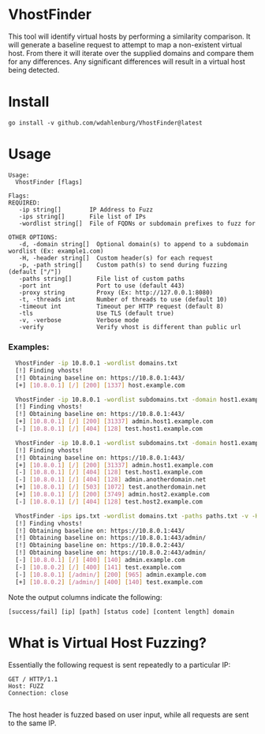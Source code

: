 # VhostFinder
This tool will identify virtual hosts by performing a similarity comparison. It will generate a baseline request to attempt to map a non-existent virtual host. From there it will iterate over the supplied domains and compare them for any differences. Any significant differences will result in a virtual host being detected.

# Install

```
go install -v github.com/wdahlenburg/VhostFinder@latest
```

# Usage

```
Usage:
  VhostFinder [flags]

Flags:
REQUIRED:
   -ip string[]        IP Address to Fuzz
   -ips string[]       File list of IPs
   -wordlist string[]  File of FQDNs or subdomain prefixes to fuzz for

OTHER OPTIONS:
   -d, -domain string[]  Optional domain(s) to append to a subdomain wordlist (Ex: example1.com)
   -H, -header string[]  Custom header(s) for each request
   -p, -path string[]    Custom path(s) to send during fuzzing (default ["/"])
   -paths string[]       File list of custom paths
   -port int             Port to use (default 443)
   -proxy string         Proxy (Ex: http://127.0.0.1:8080)
   -t, -threads int      Number of threads to use (default 10)
   -timeout int          Timeout per HTTP request (default 8)
   -tls                  Use TLS (default true)
   -v, -verbose          Verbose mode
   -verify               Verify vhost is different than public url
```

### Examples:
```bash
  VhostFinder -ip 10.8.0.1 -wordlist domains.txt
  [!] Finding vhosts!
  [!] Obtaining baseline on: https://10.8.0.1:443/
  [+] [10.8.0.1] [/] [200] [1337] host.example.com

  VhostFinder -ip 10.8.0.1 -wordlist subdomains.txt -domain host1.example.com -v
  [!] Finding vhosts!
  [!] Obtaining baseline on: https://10.8.0.1:443/
  [+] [10.8.0.1] [/] [200] [31337] admin.host1.example.com
  [-] [10.8.0.1] [/] [404] [128] test.host1.example.com

  VhostFinder -ip 10.8.0.1 -wordlist subdomains.txt -domain host1.example.com -domain anotherdomain.net -domain host2.example.com -v
  [!] Finding vhosts!
  [!] Obtaining baseline on: https://10.8.0.1:443/
  [+] [10.8.0.1] [/] [200] [31337] admin.host1.example.com
  [-] [10.8.0.1] [/] [404] [128] test.host1.example.com
  [-] [10.8.0.1] [/] [404] [128] admin.anotherdomain.net
  [+] [10.8.0.1] [/] [503] [1072] test.anotherdomain.net
  [+] [10.8.0.1] [/] [200] [3749] admin.host2.example.com
  [-] [10.8.0.1] [/] [404] [128] test.host2.example.com

  VhostFinder -ips ips.txt -wordlist domains.txt -paths paths.txt -v -H "X-Forwarded-For: 127.0.0.1" -H "User-Agent: curl/7.81.0"
  [!] Finding vhosts!
  [!] Obtaining baseline on: https://10.8.0.1:443/
  [!] Obtaining baseline on: https://10.8.0.1:443/admin/
  [!] Obtaining baseline on: https://10.8.0.2:443/
  [!] Obtaining baseline on: https://10.8.0.2:443/admin/
  [-] [10.8.0.1] [/] [400] [140] admin.example.com
  [-] [10.8.0.2] [/] [400] [141] test.example.com
  [-] [10.8.0.1] [/admin/] [200] [965] admin.example.com
  [+] [10.8.0.2] [/admin/] [400] [140] test.example.com
```

Note the output columns indicate the following:

```
[success/fail] [ip] [path] [status code] [content length] domain
```

# What is Virtual Host Fuzzing?

Essentially the following request is sent repeatedly to a particular IP:

```
GET / HTTP/1.1
Host: FUZZ
Connection: close


```

The host header is fuzzed based on user input, while all requests are sent to the same IP. 
